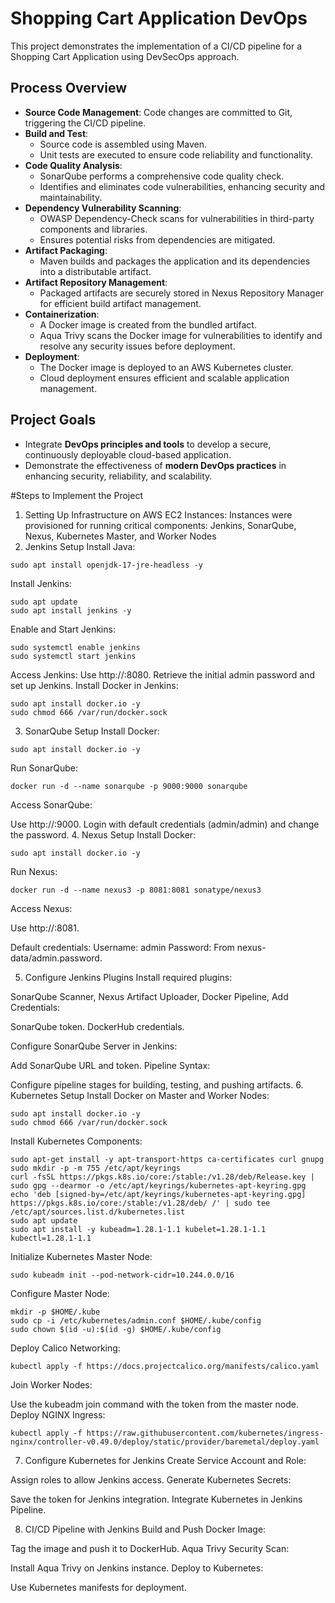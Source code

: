 # Shopping Cart Application DevOps

This project demonstrates the implementation of a CI/CD pipeline for a Shopping Cart Application using DevSecOps approach.

## **Process Overview**
- **Source Code Management**: Code changes are committed to Git, triggering the CI/CD pipeline.
- **Build and Test**:
  - Source code is assembled using Maven.
  - Unit tests are executed to ensure code reliability and functionality.
- **Code Quality Analysis**:
  - SonarQube performs a comprehensive code quality check.
  - Identifies and eliminates code vulnerabilities, enhancing security and maintainability.
- **Dependency Vulnerability Scanning**:
  - OWASP Dependency-Check scans for vulnerabilities in third-party components and libraries.
  - Ensures potential risks from dependencies are mitigated.
- **Artifact Packaging**:
  - Maven builds and packages the application and its dependencies into a distributable artifact.
- **Artifact Repository Management**:
  - Packaged artifacts are securely stored in Nexus Repository Manager for efficient build artifact management.
- **Containerization**:
  - A Docker image is created from the bundled artifact.
  - Aqua Trivy scans the Docker image for vulnerabilities to identify and resolve any security issues before deployment.
- **Deployment**:
  - The Docker image is deployed to an AWS Kubernetes cluster.
  - Cloud deployment ensures efficient and scalable application management.

## **Project Goals**
- Integrate **DevOps principles and tools** to develop a secure, continuously deployable cloud-based application.
- Demonstrate the effectiveness of **modern DevOps practices** in enhancing security, reliability, and scalability.

#Steps to Implement the Project
1. Setting Up Infrastructure on AWS
EC2 Instances:
Instances were provisioned for running critical components:
Jenkins,
SonarQube,
Nexus,
Kubernetes Master, and Worker Nodes
2. Jenkins Setup
Install Java:
```
sudo apt install openjdk-17-jre-headless -y
```
Install Jenkins:
```
sudo apt update
sudo apt install jenkins -y
```
Enable and Start Jenkins:
```
sudo systemctl enable jenkins
sudo systemctl start jenkins
```
Access Jenkins:
Use http://<public-ip>:8080.
Retrieve the initial admin password and set up Jenkins.
Install Docker in Jenkins:
```
sudo apt install docker.io -y
sudo chmod 666 /var/run/docker.sock
```
3. SonarQube Setup
Install Docker:
```
sudo apt install docker.io -y
```
Run SonarQube:
```
docker run -d --name sonarqube -p 9000:9000 sonarqube
```
Access SonarQube:

Use http://<public-ip>:9000.
Login with default credentials (admin/admin) and change the password.
4. Nexus Setup
Install Docker:
```
sudo apt install docker.io -y
```
Run Nexus:
```
docker run -d --name nexus3 -p 8081:8081 sonatype/nexus3
```
Access Nexus:

Use http://<public-ip>:8081.

Default credentials:
Username: admin
Password: From nexus-data/admin.password.

5. Configure Jenkins Plugins
Install required plugins:

SonarQube Scanner,
Nexus Artifact Uploader,
Docker Pipeline,
Add Credentials:

SonarQube token.
DockerHub credentials.

Configure SonarQube Server in Jenkins:

Add SonarQube URL and token.
Pipeline Syntax:

Configure pipeline stages for building, testing, and pushing artifacts.
6. Kubernetes Setup
Install Docker on Master and Worker Nodes:
```
sudo apt install docker.io -y
sudo chmod 666 /var/run/docker.sock
```
Install Kubernetes Components:
```
sudo apt-get install -y apt-transport-https ca-certificates curl gnupg
sudo mkdir -p -m 755 /etc/apt/keyrings
curl -fsSL https://pkgs.k8s.io/core:/stable:/v1.28/deb/Release.key | sudo gpg --dearmor -o /etc/apt/keyrings/kubernetes-apt-keyring.gpg
echo 'deb [signed-by=/etc/apt/keyrings/kubernetes-apt-keyring.gpg] https://pkgs.k8s.io/core:/stable:/v1.28/deb/ /' | sudo tee /etc/apt/sources.list.d/kubernetes.list
sudo apt update
sudo apt install -y kubeadm=1.28.1-1.1 kubelet=1.28.1-1.1 kubectl=1.28.1-1.1
```
Initialize Kubernetes Master Node:
```
sudo kubeadm init --pod-network-cidr=10.244.0.0/16
```
Configure Master Node:
```
mkdir -p $HOME/.kube
sudo cp -i /etc/kubernetes/admin.conf $HOME/.kube/config
sudo chown $(id -u):$(id -g) $HOME/.kube/config
```
Deploy Calico Networking:
```
kubectl apply -f https://docs.projectcalico.org/manifests/calico.yaml
```
Join Worker Nodes:

Use the kubeadm join command with the token from the master node.
Deploy NGINX Ingress:
```
kubectl apply -f https://raw.githubusercontent.com/kubernetes/ingress-nginx/controller-v0.49.0/deploy/static/provider/baremetal/deploy.yaml
```
7. Configure Kubernetes for Jenkins
Create Service Account and Role:

Assign roles to allow Jenkins access.
Generate Kubernetes Secrets:

Save the token for Jenkins integration.
Integrate Kubernetes in Jenkins Pipeline.

8. CI/CD Pipeline with Jenkins
Build and Push Docker Image:

Tag the image and push it to DockerHub.
Aqua Trivy Security Scan:

Install Aqua Trivy on Jenkins instance.
Deploy to Kubernetes:

Use Kubernetes manifests for deployment.
